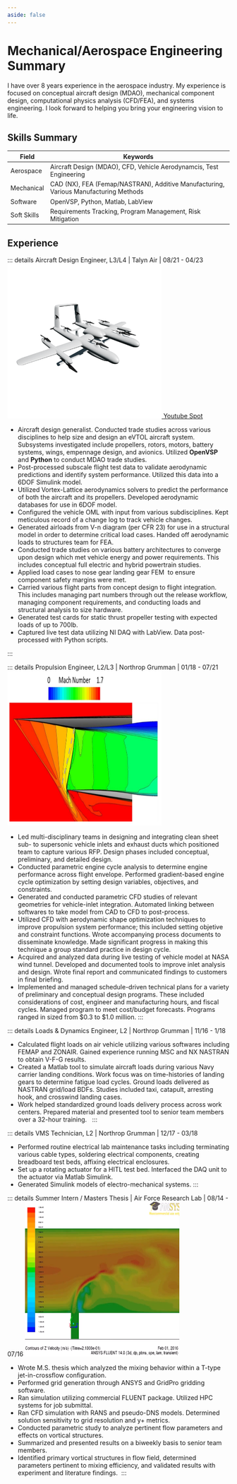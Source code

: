 ```yaml
---
aside: false
---
```


# Mechanical/Aerospace Engineering Summary

I have over 8 years experience in the aerospace industry. My experience is focused on conceptual aircraft design (MDAO), mechanical component design, computational physics analysis (CFD/FEA), and systems engineering. I look forward to helping you bring your engineering vision to life.

## Skills Summary

| Field       | Keywords                                                                             |
| ----------- | ------------------------------------------------------------------------------------ |
| Aerospace   | Aircraft Design (MDAO), CFD, Vehicle Aerodynamcis, Test Engineering                  |
| Mechanical  | CAD (NX), FEA (Femap/NASTRAN), Additive Manufacturing, Various Manufacturing Methods |
| Software    | OpenVSP, Python, Matlab, LabView                                                     |
| Soft Skills | Requirements Tracking, Program Management, Risk Mitigation                           |

## Experience

::: details Aircraft Design Engineer, L3/L4 | Talyn Air | 08/21 - 04/23
<a href="https://www.talyn.com">
<img src="./public/images/talyn-lift.png" width="350" height="350">
</a>
<a href="https://www.youtube.com/watch?v=0_fjfnDyqVU&ab_channel=TalynAir">Youtube Spot</a>

- Aircraft design generalist. Conducted trade studies across various disciplines to help size and design an eVTOL aircraft system. Subsystems investigated include propellers, rotors, motors, battery systems, wings, empennage design, and avionics. Utilized <b>OpenVSP</b> and <b>Python</b> to conduct MDAO trade studies.
- Post-processed subscale flight test data to validate aerodynamic predictions and identify system performance. Utilized this data into a 6DOF Simulink model.
- Utilized Vortex-Lattice aerodynamics solvers to predict the performance of both the aircraft and its propellers. Developed aerodynamic databases for use in 6DOF model.
- Configured the vehicle OML with input from various subdisciplines. Kept meticulous record of a change log to track vehicle changes.
- Generated airloads from V-n diagram (per CFR 23) for use in a structural model in order to determine critical load cases. Handed off aerodynamic loads to structures team for FEA.
- Conducted trade studies on various battery architectures to converge upon design which met vehicle energy and power requirements. This includes conceptual full electric and hybrid powertrain studies.
- Applied load cases to nose gear landing gear FEM  to ensure component safety margins were met.
- Carried various flight parts from concept design to flight integration. This includes managing part numbers through out the release workflow, managing component requirements, and conducting loads and structural analysis to size hardware.
- Generated test cards for static thrust propeller testing with expected loads of up to 700lb.
- Captured live test data utilizing NI DAQ with LabView. Data post-processed with Python scripts.

:::

::: details Propulsion Engineer, L2/L3 | Northrop Grumman | 01/18 - 07/21
<img src="./public/images/supersonic-inlet.png" width="350" height="350">

- Led multi-disciplinary teams in designing and integrating clean sheet sub- to supersonic vehicle inlets and exhaust ducts which positioned team to capture various RFP. Design phases included conceptual, preliminary, and detailed design.
- Conducted parametric engine cycle analysis to determine engine performance across flight envelope. Performed gradient-based engine cycle optimization by setting design variables, objectives, and constraints.
- Generated and conducted parametric CFD studies of relevant geometries for vehicle-inlet integration. Automated linking between softwares to take model from CAD to CFD to post-process.
- Utilized CFD with aerodynamic shape optimization techniques to improve propulsion system performance; this included setting objetive and constraint functions. Wrote accompanying process documents to disseminate knowledge. Made significant progress in making this technique a group standard practice in design cycle.
- Acquired and analyzed data during live testing of vehicle model at NASA wind tunnel. Developed and documented tools to improve inlet analysis and design. Wrote final report and communicated findings to customers in final briefing.
- Implemented and managed schedule-driven technical plans for a variety of preliminary and conceptual design programs. These included considerations of cost, engineer and manufacturing hours, and fiscal cycles. Managed program to meet cost/budget forecasts. Programs ranged in sized from $0.3 to $1.0 million.
  :::

::: details Loads & Dynamics Engineer, L2 | Northrop Grumman | 11/16 - 1/18

- Calculated flight loads on air vehicle utilizing various softwares including FEMAP and ZONAIR. Gained experience running MSC and NX NASTRAN to obtain V-F-G results.
- Created a Matlab tool to simulate aircraft loads during various Navy carrier landing conditions. Work focus was on time-histories of landing gears to determine fatigue load cycles. Ground loads delivered as NASTRAN grid/load BDFs. Studies included taxi, catapult, arresting hook, and crosswind landing cases.
- Work helped standardized ground loads delivery process across work centers. Prepared material and presented tool to senior team members over a 32-hour training.  
  :::

::: details VMS Technician, L2 | Northrop Grumman | 12/17 - 03/18

- Performed routine electrical lab maintenance tasks including terminating various cable types, soldering electrical components, creating breadboard test beds, affixing electrical enclosures.
- Set up a rotating actuator for a HITL test bed. Interfaced the DAQ unit to the actuator via Matlab Simulink.
- Generated Simulink models of electro-mechanical systems.
  :::

::: details Summer Intern / Masters Thesis | Air Force Research Lab | 08/14 - 07/16
<img src="./public/images/tpipe-cfd.png" width="350" height="350">

- Wrote M.S. thesis which analyzed the mixing behavior within a T-type jet-in-crossflow configuration.
- Performed grid generation through ANSYS and GridPro gridding software.
- Ran simulation utilizing commercial FLUENT package. Utilized HPC systems for job submittal.
- Ran CFD simulation with RANS and pseudo-DNS models. Determined solution sensitivity to grid resolution and y+ metrics.
- Conducted parametric study to analyze pertinent flow parameters and effects on vortical structures.
- Summarized and presented results on a biweekly basis to senior team members.
- Identified primary vortical structures in flow field, determined parameters pertinent to mixing efficiency, and validated results with experiment and literature findings. 
  :::
